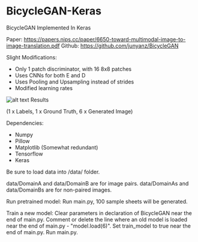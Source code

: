 # BicycleGAN-Keras
BicycleGAN Implemented In Keras

Paper: https://papers.nips.cc/paper/6650-toward-multimodal-image-to-image-translation.pdf
Github: https://github.com/junyanz/BicycleGAN

Slight Modifications:
  - Only 1 patch discriminator, with 16 8x8 patches
  - Uses CNNs for both E and D
  - Uses Pooling and Upsampling instead of strides
  - Modified learning rates


![alt text](https://i.imgur.com/Nkda0LZ.jpg)
Results

(1 x Labels, 1 x Ground Truth, 6 x Generated Image)

Dependencies:
  - Numpy
  - Pillow
  - Matplotlib (Somewhat redundant)
  - Tensorflow
  - Keras

Be sure to load data into /data/ folder.

data/DomainA and data/DomainB are for image pairs.
data/DomainAs and data/DomainBs are for non-paired images.

Run pretrained model:
Run main.py, 100 sample sheets will be generated.

Train a new model:
Clear parameters in declaration of BicycleGAN near the end of main.py.
Comment or delete the line where an old model is loaded near the end of main.py - "model.load(6)".
Set train_model to true near the end of main.py.
Run main.py.
